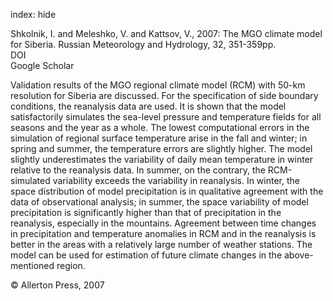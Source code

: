 index: hide

<div class="Citation">

  <div class="Citation-body">
    <div class="Citation-text">Shkolnik, I. and Meleshko, V. and Kattsov, V., 2007: The MGO climate model for Siberia. <span class="Article-journal">Russian Meteorology and Hydrology, </span><span class="Article-volume">32, </span>351-359pp.</div>
    <div class="Citation-links">
      <div class="CitationLink" data-href="https://doi.org/10.3103/s1068373907060015">
        <div class="CitationLink-icon CitationLink-Doi"></div>
        <div class="CitationLink-text">DOI</div>
      </div>
      <div class="CitationLink" data-href="https://scholar.google.com/scholar?q=10.3103/s1068373907060015">
        <div class="CitationLink-icon CitationLink-Scholar"></div>
        <div class="CitationLink-text">Google Scholar</div>
      </div>
    </div>
  </div>
</div>

Validation results of the MGO regional climate model (RCM) with 50-km resolution for Siberia are discussed. For the specification of side boundary conditions, the reanalysis data are used. It is shown that the model satisfactorily simulates the sea-level pressure and temperature fields for all seasons and the year as a whole. The lowest computational errors in the simulation of regional surface temperature arise in the fall and winter; in spring and summer, the temperature errors are slightly higher. The model slightly underestimates the variability of daily mean temperature in winter relative to the reanalysis data. In summer, on the contrary, the RCM-simulated variability exceeds the variability in reanalysis. In winter, the space distribution of model precipitation is in qualitative agreement with the data of observational analysis; in summer, the space variability of model precipitation is significantly higher than that of precipitation in the reanalysis, especially in the mountains. Agreement between time changes in precipitation and temperature anomalies in RCM and in the reanalysis is better in the areas with a relatively large number of weather stations. The model can be used for estimation of future climate changes in the above-mentioned region.

<div class="Citation-copy">
&copy; Allerton Press, 2007
</div>